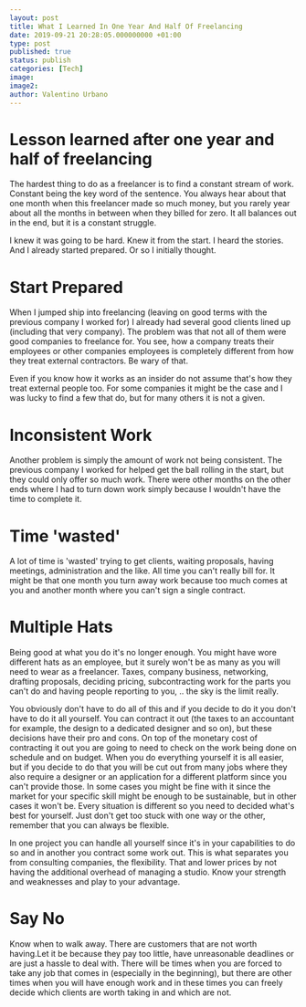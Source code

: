 ```yaml
---
layout: post
title: What I Learned In One Year And Half Of Freelancing
date: 2019-09-21 20:28:05.000000000 +01:00
type: post
published: true
status: publish
categories: [Tech]
image:
image2:
author: Valentino Urbano
---
```


# Lesson learned after one year and half of freelancing

<!-- After being a freelancer for more than one year I went back into  being almost like an employee. I'm still technically a freelancer, but I've dropped most of my clients to sign a contract with one client for which I'm working your typical 40 hours a week. -->

The hardest thing to do as a freelancer is to find a constant stream of work. Constant being the key word of the sentence. You always hear about that one month when this freelancer made so much money, but you rarely year about all the months in between when they billed for zero. It all balances out in the end, but it is a constant struggle.

I knew it was going to be hard. Knew it from the start. I heard the stories. And I already started prepared. Or so I initially thought.

# Start Prepared

When I jumped ship into freelancing (leaving on good terms with the previous company I worked for) I already had several good clients lined up (including that very company). The problem was that not all of them were good companies to freelance for. You see, how a company treats their employees or other companies employees is completely different from how they treat external contractors. Be wary of that.

Even if you know how it works as an insider do not assume that's how they treat external people too. For some companies it might be the case and I was lucky to find a few that do, but for many others it is not a given.

# Inconsistent Work

Another problem is simply the amount of work not being consistent. The previous company I worked for helped get the ball rolling in the start, but they could only offer so much work. There were other months on the other ends where I had to turn down work simply because I wouldn't have the time to complete it.

# Time 'wasted'

A lot of time is 'wasted' trying to get clients, waiting proposals, having meetings, administration and the like. All time you can't really bill for. It might be that one month you turn away work because too much comes at you and another month where you can't sign a single contract.

# Multiple Hats

Being good at what you do it's no longer enough. You might have wore different hats as an employee, but it surely won't be as many as you will need to wear as a freelancer. Taxes, company business, networking, drafting proposals, deciding pricing, subcontracting work for the parts you can't do and having people reporting to you, .. the sky is the limit really.

You obviously don't have to do all of this and if you decide to do it you don't have to do it all yourself. You can contract it out (the taxes to an accountant for example, the design to a dedicated designer and so on), but these decisions have their pro and cons. On top of the monetary cost of contracting it out you are going to need to check on the work being done on schedule and on budget. When you do everything yourself it is all easier, but if you decide to do that you will be cut out from many jobs where they also require a designer or an application for a different platform since you can't provide those. In some cases you might be fine with it since the market for your specific skill might be enough to be sustainable, but in other cases it won't be. Every situation is different so you need to decided what's best for yourself. Just don't get too stuck with one way or the other, remember that you can always be flexible.

In one project you can handle all yourself since it's in your capabilities to do so and in another you contract some work out. This is what separates you from consulting companies, the flexibility. That and lower prices by not having the additional overhead of managing a studio. Know your strength and weaknesses and play to your advantage.

# Say No

Know when to walk away. There are customers that are not worth having.Let it be because they pay too little, have unreasonable deadlines or are just a hassle to deal with. There will be times when you are forced to take any job that comes in (especially in the beginning), but there are other times when you will have enough work and in these times you can freely decide which clients are worth taking in and which are not.
<!-- The extra stress and problems that they cause won't be worth a few hundred euros more in the end. -->